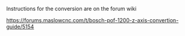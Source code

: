 Instructions for the conversion are on the forum wiki

https://forums.maslowcnc.com/t/bosch-pof-1200-z-axis-convertion-guide/5154
